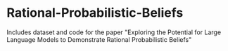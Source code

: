 # Rational-Probabilistic-Beliefs
Includes dataset and code for the paper "Exploring the Potential for Large Language Models to Demonstrate Rational Probabilistic Beliefs"
